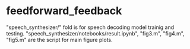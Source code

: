 # feedforward_feedback

"speech_synthesizer/" fold is for speech decoding model trainig and testing. 
"speech_synthesizer/notebooks/result.ipynb", "fig3.m", "fig4.m", "fig5.m" are the script for main figure plots.
